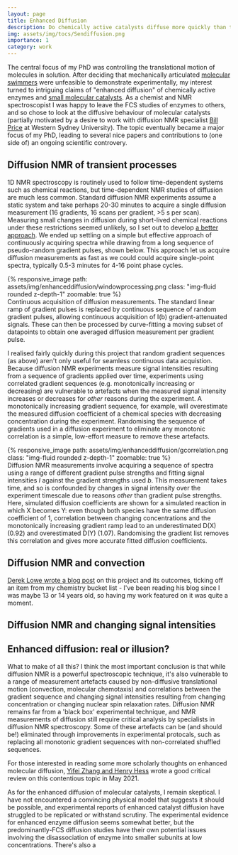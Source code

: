 ```yaml
---
layout: page
title: Enhanced Diffusion
description: Do chemically active catalysts diffuse more quickly than they should do?
img: assets/img/tocs/Sendiffusion.png
importance: 1
category: work
---
```


The central focus of my PhD was controlling the translational motion of molecules in solution. After deciding that mechanically articulated [molecular swimmers](projects/molecularswimming) were unfeasible to demonstrate experimentally, my interest turned to intriguing claims of "enhanced diffusion" of chemically active enzymes and [small molecular catalysts](https://onlinelibrary.wiley.com/doi/full/10.1002/anie.201509237). As a chemist and NMR spectroscopist I was happy to leave the FCS studies of enzymes to others, and so chose to look at the diffusive behaviour of molecular catalysts (partially motivated by a desire to work with diffusion NMR specialist [Bill Price](https://www.westernsydney.edu.au/staff_profiles/uws_profiles/professor_bill_price) at Western Sydney University). The topic eventually became a major focus of my PhD, leading to several nice papers and contributions to (one side of) an ongoing scientific controvery.

## Diffusion NMR of transient processes

1D NMR spectroscopy is routinely used to follow time-dependent systems such as chemical reactions, but time-dependent NMR studies of diffusion are much less common. Standard diffusion NMR experiments assume a static system and take perhaps 20-30 minutes to acquire a single diffusion measurement (16 gradients, 16 scans per gradient, >5 s per scan). Measuring small changes in diffusion during short-lived chemical reactions under these restrictions seemed unlikely, so I set out to develop [a better approach](https://dx.doi.org/10.1002/cphc.201900150). We ended up settling on a simple but effective approach of continuously acquiring spectra while drawing from a long sequence of pseudo-random gradient pulses, shown below. This approach let us acquire diffusion measurements as fast as we could could acquire single-point spectra, typically 0.5-3 minutes for 4-16 point phase cycles.

<div class="row mt-3">
    <div class="col-sm mt-3 mt-md-0">
        {% responsive_image path: assets/img/enhanceddiffusion/windowprocessing.png class: "img-fluid rounded z-depth-1" zoomable: true %}
    </div>
</div>
<div class="caption">
 Continuous acquisition of diffusion measurements. The standard linear ramp of gradient pulses is replaced by continuous sequence of random gradient pulses, allowing continuous acquisition of I(b) gradient-attenuated signals. These can then be processed by curve-fitting a moving subset of datapoints to obtain one averaged diffusion measurement per gradient pulse.
</div>

I realised fairly quickly during this project that random gradient sequences (as above) aren't only useful for seamless continuous data acquistion. Because diffusion NMR experiments measure signal intensities resulting from a sequence of gradients applied over time, experiments using correlated gradient sequences (e.g. monotonically increasing or decreasing) are vulnerable to artefacts when the measured signal intensity increases or decreases for <i>other</i> reasons during the experiment. A monotonically increasing gradient sequence, for example, will overestimate the measured diffusion coefficient of a chemical species with decreasing concentration during the experiment. Randomising the sequence of gradients used in a diffusion experiment to eliminate any monotonic correlation is a simple, low-effort measure to remove these artefacts. 

<div class="row mt-3">
    <div class="col-sm mt-3 mt-md-0">
        {% responsive_image path: assets/img/enhanceddiffusion/gcorrelation.png class: "img-fluid rounded z-depth-1" zoomable: true %}
    </div>
</div>
<div class="caption">
 Diffusion NMR measurements involve acquiring a sequence of spectra using a range of different gradient pulse strengths and fitting signal intensities <i>I</i> against the gradient strengths used <i>b</i>. This measurement takes time, and so is confounded by changes in signal intensity over the experiment timescale due to reasons <i>other</i> than gradient pulse strengths. Here, simulated diffusion coefficients are shown for a simulated reaction in which X becomes Y: even though both species have the same diffusion coefficient of 1, correlation between changing concentrations and the monotonically increasing gradient ramp lead to an underestimated D(X) (0.92) and overestimated D(Y) (1.07). Randomising the gradient list removes this correlation and gives more accurate fitted diffusion coefficients.
</div>

## Diffusion NMR and convection


[Derek Lowe wrote a blog post](https://www.science.org/content/blog-post/enhanced-diffusion-real-illusion) on this project and its outcomes, ticking off an item from my chemistry bucket list - I've been reading his blog since I was maybe 13 or 14 years old, so having my work featured on it was quite a moment.


## Diffusion NMR and changing signal intensities

 
## Enhanced diffusion: real or illusion?

What to make of all this? I think the most important conclusion is that while diffusion NMR is a powerful spectroscopic technique, it's also vulnerable to a range of measurement artefacts caused by non-diffusive translational motion (convection, molecular chemotaxis) and correlations between the gradient sequence and changing signal intensities resulting from changing concentration or changing nuclear spin relaxation rates. Diffusion NMR remains far from a 'black box' experimental technique, and NMR measurements of diffusion still require critical analysis by specialists in diffusion NMR spectroscopy. Some of these artefacts can be (and should be!) eliminated through improvements in experimental protocals, such as replacing all monotonic gradient sequences with non-correlated shuffled sequences.


For those interested in reading some more scholarly thoughts on enhanced molecular diffusion, [Yifei Zhang and Henry Hess](https://www.nature.com/articles/s41570-021-00281-6) wrote a good critical review on this contentious topic in May 2021.

As for the enhanced diffusion of molecular catalysts, I remain skeptical. I have not encountered a convincing physical model that suggests it should be possible, and experimental reports of enhanced catalyst diffusion have struggled to be replicated or withstand scrutiny. The experimental evidence for enhanced enzyme diffusion seems somewhat better, but the predominantly-FCS diffusion studies have their own potential issues involving the disassociation of enzyme into smaller subunits at low concentrations. There's also a  
